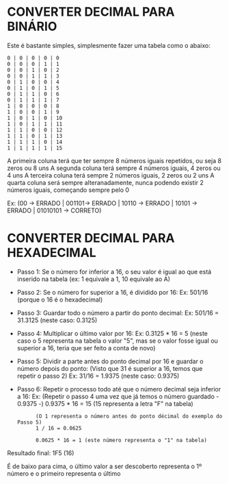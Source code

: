 # CONVERTER DECIMAL PARA BINÁRIO

Este é bastante simples, simplesmente fazer uma tabela como o abaixo:
```
0 | 0 | 0 | 0 | 0
0 | 0 | 0 | 1 | 1
0 | 0 | 1 | 0 | 2
0 | 0 | 1 | 1 | 3
0 | 1 | 0 | 0 | 4
0 | 1 | 0 | 1 | 5
0 | 1 | 1 | 0 | 6
0 | 1 | 1 | 1 | 7
1 | 0 | 0 | 0 | 8
1 | 0 | 0 | 1 | 9
1 | 0 | 1 | 0 | 10
1 | 0 | 1 | 1 | 11
1 | 1 | 0 | 0 | 12
1 | 1 | 0 | 1 | 13
1 | 1 | 1 | 0 | 14
1 | 1 | 1 | 1 | 15
```
	
A primeira coluna terá que ter sempre 8 números iguais repetidos, ou seja 8 zeros ou 8 uns
A segunda coluna terá sempre 4 números iguais, 4 zeros ou 4 uns
A terceira coluna terá sempre 2 números iguais, 2 zeros ou 2 uns
A quarta coluna será sempre alteranadamente, nunca podendo existir 2 números iguais, começando sempre pelo 0

Ex: (00 -> ERRADO | 001101-> ERRADO | 10110 -> ERRADO | 10101 -> ERRADO | 01010101 -> CORRETO)



# CONVERTER DECIMAL PARA HEXADECIMAL

- Passo 1: Se o número for inferior a 16, o seu valor é igual ao que está inserido na tabela (ex: 1 equivale a 1, 10 equivale ao A)

- Passo 2: Se o número for superior a 16, é dividido por 16:
		Ex: 501/16 (porque o 16 é o hexadecimal)
		
- Passo 3: Guardar todo o número a partir do ponto decimal:
		Ex: 501/16 = 31.3125 (neste caso: 0.3125)

- Passo 4: Multiplicar o último valor por 16:
		Ex: 0.3125 * 16 = 5 (neste caso o 5 representa na tabela o valor "5", mas se o valor fosse igual ou superior a 16, teria que ser feito a conta de novo)
		
- Passo 5: Dividir a parte antes do ponto decimal por 16 e guardar o número depois do ponto:
		(Visto que 31 é superior a 16, temos que repetir o passo 2)
		Ex: 31/16 = 1.9375 (neste caso: 0.9375)

- Passo 6: Repetir o processo todo até que o número decimal seja inferior a 16:
		Ex: (Repetir o passo 4 uma vez que já temos o número guardado - 0.9375 -)
			0.9375 * 16 = 15 (15 representa a letra "F" na tabela)
			
			(O 1 representa o número antes do ponto décimal do exemplo do Passo 5)
			1 / 16 = 0.0625
			
			0.0625 * 16 = 1 (este número representa o "1" na tabela)
			
Resultado final: 1F5 (16)

É de baixo para cima, o último valor a ser descoberto representa o 1º número e o primeiro representa o último

